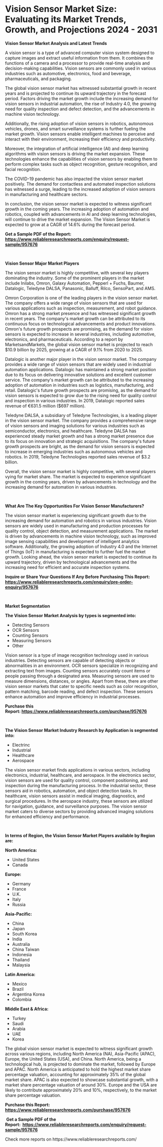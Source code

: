 <p><h1>Vision Sensor Market Size: Evaluating its Market Trends, Growth, and Projections 2024 - 2031</h1></p><p><strong>Vision Sensor Market Analysis and Latest Trends</strong></p>
<p><p>A vision sensor is a type of advanced computer vision system designed to capture images and extract useful information from them. It combines the functions of a camera and a processor to provide real-time analysis and decision-making capabilities. Vision sensors are commonly used in various industries such as automotive, electronics, food and beverage, pharmaceuticals, and packaging.</p><p>The global vision sensor market has witnessed substantial growth in recent years and is projected to continue its upward trajectory in the forecast period. Factors driving the market growth include the increasing demand for vision sensors in industrial automation, the rise of Industry 4.0, the growing need for quality inspection and defect detection, and the advancements in machine vision technology.</p><p>Additionally, the rising adoption of vision sensors in robotics, autonomous vehicles, drones, and smart surveillance systems is further fueling the market growth. Vision sensors enable intelligent machines to perceive and interact with their environment, increasing their efficiency and productivity.</p><p>Moreover, the integration of artificial intelligence (AI) and deep learning algorithms with vision sensors is driving the market expansion. These technologies enhance the capabilities of vision sensors by enabling them to perform complex tasks such as object recognition, gesture recognition, and facial recognition.</p><p>The COVID-19 pandemic has also impacted the vision sensor market positively. The demand for contactless and automated inspection solutions has witnessed a surge, leading to the increased adoption of vision sensors in manufacturing and healthcare sectors.</p><p>In conclusion, the vision sensor market is expected to witness significant growth in the coming years. The increasing adoption of automation and robotics, coupled with advancements in AI and deep learning technologies, will continue to drive the market expansion. The Vision Sensor Market is expected to grow at a CAGR of 14.6% during the forecast period.</p></p>
<p><strong>Get a Sample PDF of the Report:&nbsp; <a href="https://www.reliableresearchreports.com/enquiry/request-sample/957676">https://www.reliableresearchreports.com/enquiry/request-sample/957676</a></strong></p>
<p>&nbsp;</p>
<p><strong>Vision Sensor Major Market Players</strong></p>
<p><p>The vision sensor market is highly competitive, with several key players dominating the industry. Some of the prominent players in the market include Inilabs, Omron, Galaxy Automation, Pepperl + Fuchs, Baumer, Datalogic, Teledyne DALSA, Panasonic, Balluff, Rilco, SensoPart, and AMS.</p><p>Omron Corporation is one of the leading players in the vision sensor market. The company offers a wide range of vision sensors that are used for various applications such as inspection, measurement, and robot guidance. Omron has a strong market presence and has witnessed significant growth in recent years. The company's market growth can be attributed to its continuous focus on technological advancements and product innovations. Omron's future growth prospects are promising, as the demand for vision sensors is expected to increase in several industries, including automotive, electronics, and pharmaceuticals. According to a report by MarketsandMarkets, the global vision sensor market is projected to reach $10.9 billion by 2025, growing at a CAGR of 9.1% from 2020 to 2025.</p><p>Datalogic is another major player in the vision sensor market. The company provides a wide range of vision sensors that are widely used in industrial automation applications. Datalogic has maintained a strong market position due to its focus on delivering innovative solutions and excellent customer service. The company's market growth can be attributed to the increasing adoption of automation in industries such as logistics, manufacturing, and retail. Datalogic's future growth prospects are promising, as the demand for vision sensors is expected to grow due to the rising need for quality control and inspection in various industries. In 2019, Datalogic reported sales revenue of €631.5 million ($697 million).</p><p>Teledyne DALSA, a subsidiary of Teledyne Technologies, is a leading player in the vision sensor market. The company provides a comprehensive range of vision sensors and imaging solutions for various industries such as semiconductor, electronics, and healthcare. Teledyne DALSA has experienced steady market growth and has a strong market presence due to its focus on innovation and strategic acquisitions. The company's future growth prospects are bright, as the demand for vision sensors is expected to increase in emerging industries such as autonomous vehicles and robotics. In 2019, Teledyne Technologies reported sales revenue of $3.2 billion.</p><p>Overall, the vision sensor market is highly competitive, with several players vying for market share. The market is expected to experience significant growth in the coming years, driven by advancements in technology and the increasing demand for automation in various industries.</p></p>
<p>&nbsp;</p>
<p><strong>What Are The Key Opportunities For Vision Sensor Manufacturers?</strong></p>
<p><p>The vision sensor market is experiencing significant growth due to the increasing demand for automation and robotics in various industries. Vision sensors are widely used in manufacturing and production processes for quality control, object detection, and measurement applications. The market is driven by advancements in machine vision technology, such as improved image sensing capabilities and development of intelligent analytics software. Additionally, the growing adoption of Industry 4.0 and the Internet of Things (IoT) in manufacturing is expected to further fuel the market growth. Looking ahead, the vision sensor market is expected to continue its upward trajectory, driven by technological advancements and the increasing need for efficient and accurate inspection systems.</p></p>
<p><strong>Inquire or Share Your Questions If Any Before Purchasing This Report: <a href="https://www.reliableresearchreports.com/enquiry/pre-order-enquiry/957676">https://www.reliableresearchreports.com/enquiry/pre-order-enquiry/957676</a></strong></p>
<p>&nbsp;</p>
<p><strong>Market Segmentation</strong></p>
<p><strong>The Vision Sensor Market Analysis by types is segmented into:</strong></p>
<p><ul><li>Detecting Sensors</li><li>OCR Sensors</li><li>Counting Sensors</li><li>Measuring Sensors</li><li>Other</li></ul></p>
<p><p>Vision sensor is a type of image recognition technology used in various industries. Detecting sensors are capable of detecting objects or abnormalities in an environment. OCR sensors specialize in recognizing and extracting text from images. Counting sensors accurately count items or people passing through a designated area. Measuring sensors are used to measure dimensions, distances, or angles. Apart from these, there are other vision sensor markets that cater to specific needs such as color recognition, pattern matching, barcode reading, and defect inspection. These sensors enhance automation and improve efficiency in industrial processes.</p></p>
<p><strong>Purchase this Report:&nbsp;<a href="https://www.reliableresearchreports.com/purchase/957676">https://www.reliableresearchreports.com/purchase/957676</a></strong></p>
<p>&nbsp;</p>
<p><strong>The Vision Sensor Market Industry Research by Application is segmented into:</strong></p>
<p><ul><li>Electrinc</li><li>Industrial</li><li>Healthcare</li><li>Aerospace</li></ul></p>
<p><p>The vision sensor market finds applications in various sectors, including electronics, industrial, healthcare, and aerospace. In the electronics sector, vision sensors are used for quality control, component positioning, and inspection during the manufacturing process. In the industrial sector, these sensors aid in robotics, automation, and object detection tasks. In healthcare, vision sensors assist in medical imaging, diagnostics, and surgical procedures. In the aerospace industry, these sensors are utilized for navigation, guidance, and surveillance purposes. The vision sensor market caters to diverse sectors by providing advanced imaging solutions for enhanced efficiency and performance.</p></p>
<p>&nbsp;</p>
<p><strong>In terms of Region, the Vision Sensor Market Players available by Region are:</strong></p>
<p>
    <p> <strong> North America: </strong>
        <ul>
            <li>United States</li>
            <li>Canada</li>
        </ul>
        </p> 
    <p> <strong> Europe: </strong>
        <ul>
            <li>Germany</li>
            <li>France</li>
            <li>U.K.</li>
            <li>Italy</li>
            <li>Russia</li>
        </ul>
        </p> 
    <p> <strong> Asia-Pacific: </strong>
        <ul>
            <li>China</li>
            <li>Japan</li>
            <li>South Korea</li>
            <li>India</li>
            <li>Australia</li>
            <li>China Taiwan</li>
            <li>Indonesia</li>
            <li>Thailand</li>
            <li>Malaysia</li>
        </ul>
        </p> 
    <p> <strong> Latin America: </strong>
        <ul>
            <li>Mexico</li>
            <li>Brazil</li>
            <li>Argentina Korea</li>
            <li>Colombia</li>
        </ul>
        </p> 
    <p> <strong> Middle East & Africa: </strong>
        <ul>
            <li>Turkey</li>
            <li>Saudi</li>
            <li>Arabia</li>
            <li>UAE</li>
            <li>Korea</li>
        </ul>
    </p>
    </p>
<p><p>The global vision sensor market is expected to witness significant growth across various regions, including North America (NA), Asia-Pacific (APAC), Europe, the United States (USA), and China. North America, being a technological hub, is projected to dominate the market, followed by Europe and APAC. North America is anticipated to hold the highest market share percentage valuation, accounting for approximately 35% of the global market share. APAC is also expected to showcase substantial growth, with a market share percentage valuation of around 30%. Europe and the USA are likely to contribute approximately 20% and 10%, respectively, to the market share percentage valuation.</p></p>
<p><strong>Purchase this Report: <a href="https://www.reliableresearchreports.com/purchase/957676">https://www.reliableresearchreports.com/purchase/957676</a></strong></p>
<p>&nbsp;<strong>Get a Sample PDF of the Report:&nbsp;&nbsp;<a href="https://www.reliableresearchreports.com/enquiry/request-sample/957676">https://www.reliableresearchreports.com/enquiry/request-sample/957676</a></strong></p>
<p><strong></strong></p>
<p>Check more reports on https://www.reliableresearchreports.com/</p>
